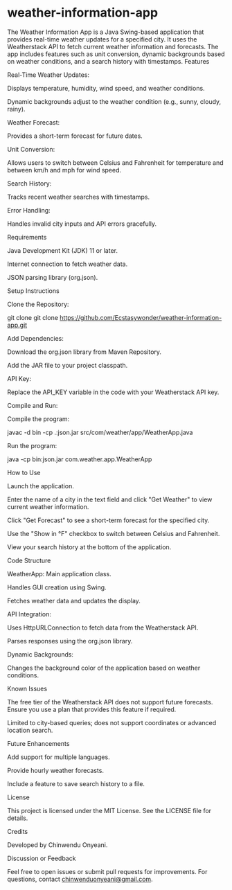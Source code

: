 # weather-information-app
The Weather Information App is a Java Swing-based application that provides real-time weather updates for a specified city. It uses the Weatherstack API to fetch current weather information and forecasts. The app includes features such as unit conversion, dynamic backgrounds based on weather conditions, and a search history with timestamps.
Features

Real-Time Weather Updates:

Displays temperature, humidity, wind speed, and weather conditions.

Dynamic backgrounds adjust to the weather condition (e.g., sunny, cloudy, rainy).

Weather Forecast:

Provides a short-term forecast for future dates.

Unit Conversion:

Allows users to switch between Celsius and Fahrenheit for temperature and between km/h and mph for wind speed.

Search History:

Tracks recent weather searches with timestamps.

Error Handling:

Handles invalid city inputs and API errors gracefully.

Requirements

Java Development Kit (JDK) 11 or later.

Internet connection to fetch weather data.

JSON parsing library (org.json).

Setup Instructions

Clone the Repository:

git clone git clone https://github.com/Ecstasywonder/weather-information-app.git

Add Dependencies:

Download the org.json library from Maven Repository.

Add the JAR file to your project classpath.

API Key:

Replace the API_KEY variable in the code with your Weatherstack API key.

Compile and Run:

Compile the program:

javac -d bin -cp .:json.jar src/com/weather/app/WeatherApp.java

Run the program:

java -cp bin:json.jar com.weather.app.WeatherApp

How to Use

Launch the application.

Enter the name of a city in the text field and click "Get Weather" to view current weather information.

Click "Get Forecast" to see a short-term forecast for the specified city.

Use the "Show in °F" checkbox to switch between Celsius and Fahrenheit.

View your search history at the bottom of the application.

Code Structure

WeatherApp: Main application class.

Handles GUI creation using Swing.

Fetches weather data and updates the display.

API Integration:

Uses HttpURLConnection to fetch data from the Weatherstack API.

Parses responses using the org.json library.

Dynamic Backgrounds:

Changes the background color of the application based on weather conditions.

Known Issues

The free tier of the Weatherstack API does not support future forecasts. Ensure you use a plan that provides this feature if required.

Limited to city-based queries; does not support coordinates or advanced location search.

Future Enhancements

Add support for multiple languages.

Provide hourly weather forecasts.

Include a feature to save search history to a file.

License

This project is licensed under the MIT License. See the LICENSE file for details.

Credits

Developed by Chinwendu Onyeani.

Discussion or Feedback

Feel free to open issues or submit pull requests for improvements. For questions, contact chinwenduonyeani@gmail.com.
